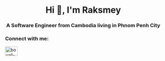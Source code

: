 <h1 align="center">Hi 👋, I'm Raksmey</h1>
<h3 align="center">A Software Engineer from Cambodia living in Phnom Penh City</h3>

<h3 align="left">Connect with me:</h3>
<p align="left">
<a href="https://www.linkedin.com/in/munyraksmey-mang-a060071bb" target="blank"><img align="center" src="https://raw.githubusercontent.com/rahuldkjain/github-profile-readme-generator/master/src/images/icons/Social/linked-in-alt.svg" alt="bouali-ali-33026072" height="30" width="40" /></a>
